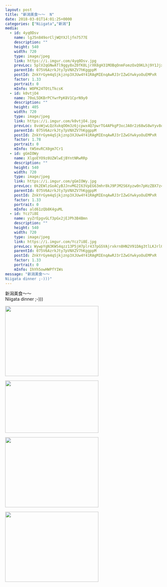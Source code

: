 ```yaml
---
layout: post
title: "新潟美食～～  N" 
date: 2018-03-01T14:01:25+0000 
categories: ["Niigata","新潟"] 
media:
  - id: 4yq0Dsv
    name: lgJ5n849orCljWQYXJljfn7577E
    description: ""   
    height: 540
    width: 720
    type: image/jpeg
    link: https://i.imgur.com/4yq0Dsv.jpg
    prevLoc: 5plV2qGNwATl9ggy8xZ0fK8LjrXK8gH31MOBqOnmFomzOxQ9KLhj9Y1JjxjEiR74z7KjzrSmGZwQqwo1cYKR6YRYyAsVjEElzA7QfxkP8DvBZlcqAYY4N9vJcy11EyLP6MhQp6v0pGXQhp43wrWAnMUJ97ZZXNl0c3rKw3lWp3UPpE76v9kwUZV9zvEZwxs5zGDml5gDUDAwZgWL2LtYP6rv1ZXqfLxvBDNPMGhPBnE9n9zxh2zWM9qGl3u28wrZ4m4Dc5l6Mlljm
    parentId: 075V6AzrkJty7pVNXZV7hKggppM
    postId: ZnkYrGym4qSjkjznp3XJUw4Y41RAgMIEnqAwRJ3rIZwGYwkyoOuEMPxR
    factor: 1.33
    portrait: 0
    mInfo: WOPK24TOtLTkcsK
  - id: k0vtjO4
    name: 70oL5DKBrPCYwrPpK8V1CprN9y0
    description: ""   
    height: 405
    width: 720
    type: image/jpeg
    link: https://i.imgur.com/k0vtjO4.jpg
    prevLoc: 8voWjwLQzXukqOOm3z6jcpwx4Q7pwrTG4APkgP3xcJA0r2z68wS8wYyv8qY7i8kKroyjGGfVkrA0E77GSOBO6JMEv1iwWZoO48znCx0m17QPjOIPmKvyA78MiGLWBkymKNFD3N5w4BnpHolRynmg9luKMQWqYpqKtgx39ZlGGBuWnLg6m39lHAqMNjQnjvCz5M5XG4ADc5OKXwBV5Kug54N65QOQc87p1VZ43nh7VqGq9ZAQSR4zVqNMJKfqxBOKr2LwSVNnVX
    parentId: 075V6AzrkJty7pVNXZV7hKggppM
    postId: ZnkYrGym4qSjkjznp3XJUw4Y41RAgMIEnqAwRJ3rIZwGYwkyoOuEMPxR
    factor: 1.78
    portrait: 0
    mInfo: tW5mvRCX0gm7Cr1
  - id: gGmIOWy
    name: XlgoEYO9z8UZWlwEjBYntNRwRRp
    description: ""   
    height: 540
    width: 720
    type: image/jpeg
    link: https://i.imgur.com/gGmIOWy.jpg
    prevLoc: 0k2EWlzGoACyBJJnvMG2I63VpEG63mhr8kJ9PJM2S6Xyzw0n7pHzZBX7z4z5cmL4qLOZyPHqxL2lKr16SW5WX5XBg4SoxXyB0ZjZHGqZBQj3LnTrZ17RJ9GzC4VlDJBj9oH1DRMM2X7Ju8m2kzPzw8TGz3EApJOYsAZQoAODWpfKEE8Q9ND0iL143yyZEWSEZzp23lzAI7ML3Zvww8Ho9BWKP2J6TljmJzJ8ZGhqzENqAq25uEwl927V9xtgJpDADRnvS9q
    parentId: 075V6AzrkJty7pVNXZV7hKggppM
    postId: ZnkYrGym4qSjkjznp3XJUw4Y41RAgMIEnqAwRJ3rIZwGYwkyoOuEMPxR
    factor: 1.33
    portrait: 0
    mInfo: ald61zQb8K4guML
  - id: Ycz7i8E
    name: yyZrEpgvGLf3pGx2jEJPh3B4Bmn
    description: ""   
    height: 540
    width: 720
    type: image/jpeg
    link: https://i.imgur.com/Ycz7i8E.jpg
    prevLoc: WywpYgN3KWS4qzz13P5jH7plr437pGSVAjrxkrn8HN2V91DAg3tlLKJrl0l1tqX1BXkPjVfRwGkyXoQVFwGwVGVjyXuRlG3zyAgQf09l83DZVYfpX4Rrw729SQX7R20kOBIoNDWnjjrWCMQB8KMMG8f6nWMp89YQHkMWDkZJj7HEJJomNQLvCZvnV99Bj1cL40NOD0oYsmD2OVWn7qfxm8jq8mWQumYv6J7kyqiNop6zKzjVuk2YLz5zr8ijQMOjQ6EkIn8
    parentId: 075V6AzrkJty7pVNXZV7hKggppM
    postId: ZnkYrGym4qSjkjznp3XJUw4Y41RAgMIEnqAwRJ3rIZwGYwkyoOuEMPxR
    factor: 1.33
    portrait: 0
    mInfo: IhYh5owHWPfYIWs
message: "新潟美食～～  
Niigata dinner ;-)))"
---
```


新潟美食～～  
Niigata dinner ;-)))


[//]: #media:  
<a href="https://i.imgur.com/4yq0Dsv.jpg"><img src="https://i.imgur.com/4yq0Dsv.jpg" height="225" width="300" /></a> 
  

<a href="https://i.imgur.com/k0vtjO4.jpg"><img src="https://i.imgur.com/k0vtjO4.jpg" height="168" width="300" /></a> 
  

<a href="https://i.imgur.com/gGmIOWy.jpg"><img src="https://i.imgur.com/gGmIOWy.jpg" height="225" width="300" /></a> 
  

<a href="https://i.imgur.com/Ycz7i8E.jpg"><img src="https://i.imgur.com/Ycz7i8E.jpg" height="225" width="300" /></a> 
 
